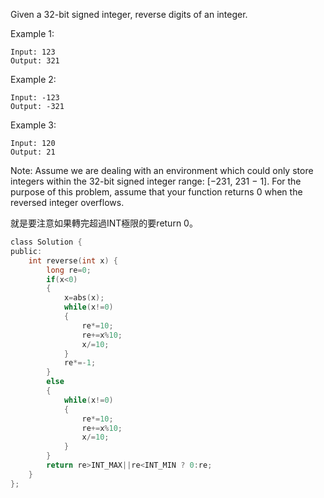 Given a 32-bit signed integer, reverse digits of an integer.

Example 1:
```
Input: 123
Output: 321
```
Example 2:
```
Input: -123
Output: -321
```
Example 3:
```
Input: 120
Output: 21
```
Note:
Assume we are dealing with an environment which could only store integers within the 32-bit signed integer range: [−231,  231 − 1]. For the purpose of this problem, assume that your function returns 0 when the reversed integer overflows.

就是要注意如果轉完超過INT極限的要return 0。


```c
class Solution {
public:
    int reverse(int x) {
        long re=0;
        if(x<0)
        {
            x=abs(x);
            while(x!=0)
            {
                re*=10;
                re+=x%10;
                x/=10;
            }
            re*=-1;
        }
        else
        {
            while(x!=0)
            {
                re*=10;
                re+=x%10;
                x/=10;
            }
        }
        return re>INT_MAX||re<INT_MIN ? 0:re;
    }
};
```
